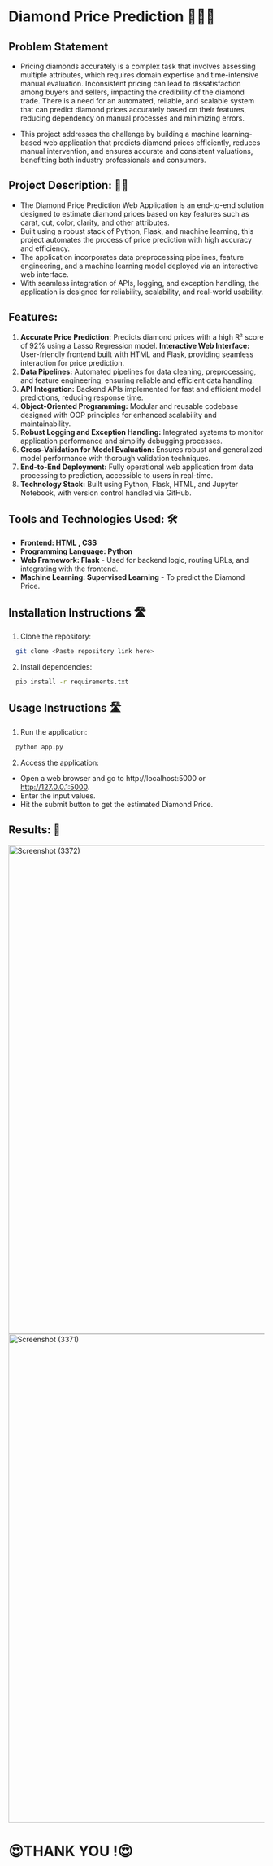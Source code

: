 # Diamond Price Prediction 👨🏻‍🔧

## Problem Statement
- Pricing diamonds accurately is a complex task that involves assessing multiple attributes, which requires domain expertise and time-intensive manual evaluation. Inconsistent pricing can lead to dissatisfaction among buyers and sellers, impacting the credibility of the diamond trade. There is a need for an automated, reliable, and scalable system that can predict diamond prices accurately based on their features, reducing dependency on manual processes and minimizing errors.

- This project addresses the challenge by building a machine learning-based web application that predicts diamond prices efficiently, reduces manual intervention, and ensures accurate and consistent valuations, benefitting both industry professionals and consumers.

## Project Description: 👨‍🏫
- The Diamond Price Prediction Web Application is an end-to-end solution designed to estimate diamond prices based on key features such as carat, cut, color, clarity, and other attributes.
- Built using a robust stack of Python, Flask, and machine learning, this project automates the process of price prediction with high accuracy and efficiency.
- The application incorporates data preprocessing pipelines, feature engineering, and a machine learning model deployed via an interactive web interface.
- With seamless integration of APIs, logging, and exception handling, the application is designed for reliability, scalability, and real-world usability.


## Features:
1) **Accurate Price Prediction:** Predicts diamond prices with a high R² score of 92% using a Lasso Regression model.
**Interactive Web Interface:** User-friendly frontend built with HTML and Flask, providing seamless interaction for price prediction.
2) **Data Pipelines:** Automated pipelines for data cleaning, preprocessing, and feature engineering, ensuring reliable and efficient data handling.
3) **API Integration:** Backend APIs implemented for fast and efficient model predictions, reducing response time.
4) **Object-Oriented Programming:** Modular and reusable codebase designed with OOP principles for enhanced scalability and maintainability.
5) **Robust Logging and Exception Handling:** Integrated systems to monitor application performance and simplify debugging processes.
6) **Cross-Validation for Model Evaluation:** Ensures robust and generalized model performance with thorough validation techniques.
7) **End-to-End Deployment:** Fully operational web application from data processing to prediction, accessible to users in real-time.
8) **Technology Stack:** Built using Python, Flask, HTML, and Jupyter Notebook, with version control handled via GitHub.



## Tools and Technologies Used: 🛠

- **Frontend: HTML , CSS**
- **Programming Language: Python**
- **Web Framework: Flask** - Used for backend logic, routing URLs, and integrating with the frontend.
- **Machine Learning: Supervised Learning** - To predict the Diamond Price.


## Installation Instructions 🛣

1. Clone the repository:

```bash
  git clone <Paste repository link here>

```

2. Install dependencies:

```bash
  pip install -r requirements.txt
```




## Usage Instructions 🛣

1. Run the application:
```bash
  python app.py
```

2. Access the application:
- Open a web browser and go to http://localhost:5000 or http://127.0.0.1:5000.
- Enter the input values.
- Hit the submit button to get the estimated Diamond Price.


## Results: 🙌

<img width="960" alt="Screenshot (3372)" src="https://github.com/user-attachments/assets/7d3b5dd0-e385-444a-be29-cd3794edf83a">
<img width="960" alt="Screenshot (3371)" src="https://github.com/user-attachments/assets/50539574-e6f5-4883-b18b-3bc7552cced3">
  



<div class="text-center">
  <h1>😍THANK YOU !😍</h1>
</div>


